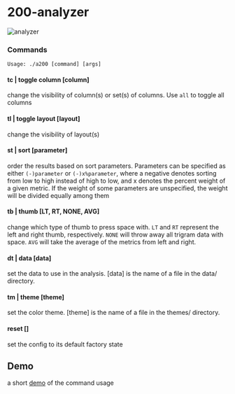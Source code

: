 # 200-analyzer

![analyzer](https://i.ibb.co/hVkBDZd/Screenshot-from-2021-09-27-18-17-43.png)

### Commands

`Usage: ./a200 [command] [args]`

#### tc | toggle column [column]
change the visibility of column(s) or set(s) of columns. Use `all` to toggle all columns

#### tl | toggle layout [layout]
change the visibility of layout(s)

#### st | sort [parameter]
order the results based on sort parameters. Parameters can be specified as either `(-)parameter` or `(-)x%parameter`, where a negative denotes sorting from low to high instead of high to low, and x denotes the percent weight of a given metric. If the weight of some parameters are unspecified, the weight will be divided equally among them

#### tb | thumb [LT, RT, NONE, AVG]
change which type of thumb to press space with. `LT` and `RT` represent the left and right thumb, respectively. `NONE` will throw away all trigram data with space. `AVG` will take the average of the metrics from left and right. 

#### dt | data [data]
set the data to use in the analysis. [data] is the name of a file in the data/ directory.

#### tm | theme [theme]
set the color theme. [theme] is the name of a file in the themes/ directory.

#### reset []
set the config to its default factory state

## Demo

a short [demo](https://youtu.be/eeS1HR6MgEE) of the command usage
